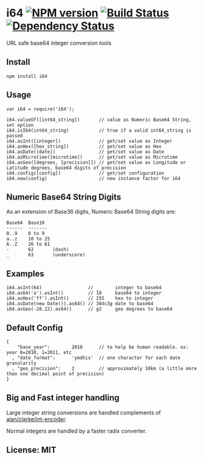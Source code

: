 # i64 [![NPM version](https://badge.fury.io/js/i64.png)](http://badge.fury.io/js/i64) [![Build Status](https://travis-ci.org/angleman/i64.png)](https://travis-ci.org/angleman/geos-major) [![Dependency Status](https://gemnasium.com/angleman/i64.png)](https://gemnasium.com/angleman/i64) 

URL safe base64 integer conversion tools

## Install

```
npm install i64
```

## Usage

```
var i64 = require('i64');

i64.valueOf([int64_string])       // value as Numeric Base64 String, set option
i64.isI64(int64_string)           // true if a valid int64_string is passed
i64.asInt([integer])              // get/set value as Integer
i64.asHex([hex_string])           // get/set value as Hex
i64.asDate([date])                // get/set value as Date
i64.asMicrotime([microtime])      // get/set value as Microtime
i64.asGeo([degrees, [precision]]) // get/set value as Longitude or Latitude degrees, base64 digits of precision
i64.config([config])              // get/set configuration
i64.new(config)                   // new instance factor for i64
```

## Numeric Base64 String Digits

As an extension of Base36 digits, Numeric Base64 String digits are:

```
Base64  Base10
------  -------
0..9    0 to 9
a..z    10 to 25
A..Z    26 to 61
-       62       (dash)
_       63       (underscore)
```

## Examples

```
i64.asInt(64)                 // _      integer to base64
i64.as64('a').asInt()         // 10     base64 to integer 
i64.asHex('ff').asInt()       // 255    hex to integer 
i64.asDate(new Date()).as64() // 38dc3g date to base64 
i64.asGeo(-28.22).as64()      // g2     geo degrees to base64
```

## Default Config

```
{ 
    "base_year":        2010      // to help be human readable. ex: year 0=2010, 1=2011, etc
  , "date_format":      'ymdhis'  // one character for each date granularity
  , "geo_precision":    2         // approximately 10km (a little more than one decimal point of precision)
}
```

## Big and Fast integer handling

Large integer string conversions are handled complements of [alan/clarke/int-encoder](http://github.com/alanclarke/int-encoder).

Normal integers are handled by a faster radix converter.

## License: MIT
